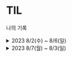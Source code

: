 # TIL
나의 기록
<details>
<summary> 2023 8/2(수) ~ 8/6(일)</summary>
<div>

8/2(수)
- [x] 프로젝트 해야할 것, 하다가 만 것 등 내용 정리
- [x] 모던 자바 인 액션 학습

8/3(목)
- [x] 모든 요청별 로그 처리하기, 작업 후 20230802 프로젝트 내용정리 업데이트
---
8/4(금)
- 휴가 시작
- ---
8/5(토)
- 휴가 끝
- ---
8/6(일)
- 하비류프 백엔드 회의
- [x] 이슈 아카이빙 문서 정리하기
- [x] 하비루프 운영팀 확인사항 정리
- [x] github issue 정리하기 (요청별 로깅 관련 이슈 생성 및 내용정리)
- ---
</div>
</details>


<details>
<summary> 2023 8/7(월) ~ 8/3(일)</summary>
<div>

8/7(월)
- 수강신청
---
8/8(화)

---
8/9(수)

- ---
8/10(목)

- ---
8/11(금)

- ---
8/12(토)

- ---
8/13(일)

- ---
</div>
</details>

